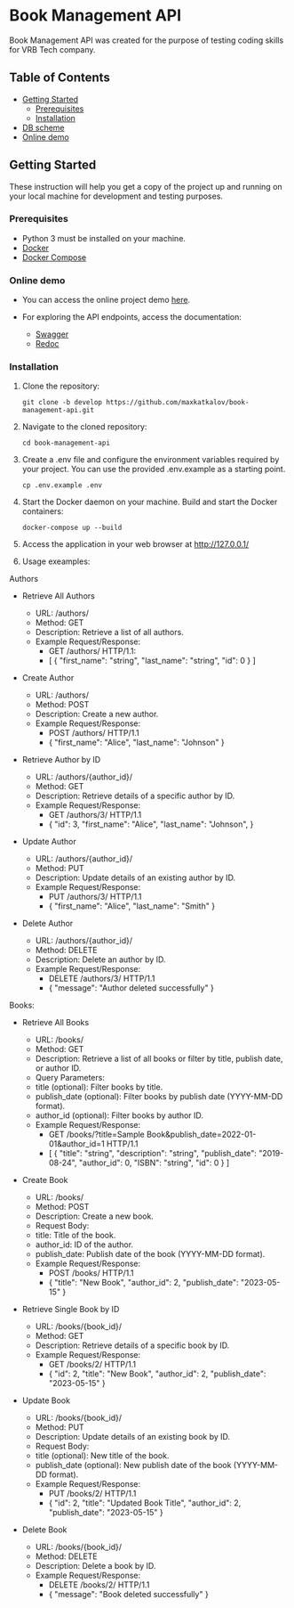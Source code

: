 # Book Management API 

Book Management API  was created for the purpose of testing coding skills for VRB Tech company.

## Table of Contents

- [Getting Started](#getting-started)
  - [Prerequisites](#prerequisites)
  - [Installation](#installation)
- [DB scheme](https://monosnap.com/file/YcofAa0P81QRZ9BPuGiXpvAnucpSWd)
- [Online demo](#online-demo)

## Getting Started

These instruction will help you get a copy of the project up and running on your local machine for development and testing purposes.

### Prerequisites

- Python 3 must be installed on your machine.
- [Docker](https://docs.docker.com/get-docker/)
- [Docker Compose](https://docs.docker.com/compose/install/)

### Online demo

- You can access the online project demo [here](http://54.175.70.18/).


- For exploring the API endpoints, access the documentation:

  - [Swagger](http://54.175.70.18/docs/)
  - [Redoc](http://54.175.70.18/redoc/)

### Installation

1. Clone the repository:

   ```shell
   git clone -b develop https://github.com/maxkatkalov/book-management-api.git

2. Navigate to the cloned repository:

   ```shell
   cd book-management-api

3. Create a .env file and configure the environment variables required by your project. You can use the provided .env.example as a starting point.

   ```shell
   cp .env.example .env

4. Start the Docker daemon on your machine. Build and start the Docker containers:

   ```shell
   docker-compose up --build
   
6. Access the application in your web browser at http://127.0.0.1/

7. Usage exeamples:

Authors
- Retrieve All Authors
  - URL: /authors/
  - Method: GET
  - Description: Retrieve a list of all authors. 
  - Example Request/Response:
    - GET /authors/ HTTP/1.1:
     - [
    {
      "first_name": "string",
      "last_name": "string",
      "id": 0
    }
    ]

- Create Author
  - URL: /authors/
  - Method: POST
  - Description: Create a new author.
  - Example Request/Response:
    - POST /authors/ HTTP/1.1
    - {
  "first_name": "Alice",
  "last_name": "Johnson"
}
- Retrieve Author by ID
  - URL: /authors/{author_id}/
  - Method: GET
  - Description: Retrieve details of a specific author by ID.
  - Example Request/Response:
    - GET /authors/3/ HTTP/1.1
    - {
  "id": 3,
  "first_name": "Alice",
  "last_name": "Johnson",
}
- Update Author
  - URL: /authors/{author_id}/
  - Method: PUT
  - Description: Update details of an existing author by ID.
  - Example Request/Response:
    - PUT /authors/3/ HTTP/1.1
    - {
  "first_name": "Alice",
  "last_name": "Smith"
}
- Delete Author
  - URL: /authors/{author_id}/
  - Method: DELETE
  - Description: Delete an author by ID.
  - Example Request/Response:
    - DELETE /authors/3/ HTTP/1.1
    - {
  "message": "Author deleted successfully"
}

Books:

- Retrieve All Books
  - URL: /books/
  - Method: GET
  - Description: Retrieve a list of all books or filter by title, publish date, or author ID.
  - Query Parameters:
  - title (optional): Filter books by title.
  - publish_date (optional): Filter books by publish date (YYYY-MM-DD format).
  - author_id (optional): Filter books by author ID.
  - Example Request/Response:
    - GET /books/?title=Sample Book&publish_date=2022-01-01&author_id=1 HTTP/1.1
    - [
{
"title": "string",
"description": "string",
"publish_date": "2019-08-24",
"author_id": 0,
"ISBN": "string",
"id": 0
}
]

- Create Book
  - URL: /books/
  - Method: POST
  - Description: Create a new book.
  - Request Body:
  - title: Title of the book.
  - author_id: ID of the author.
  - publish_date: Publish date of the book (YYYY-MM-DD format).
  - Example Request/Response:
    - POST /books/ HTTP/1.1
    - {
  "title": "New Book",
  "author_id": 2,
  "publish_date": "2023-05-15"
}
- Retrieve Single Book by ID
  - URL: /books/{book_id}/
  - Method: GET
  - Description: Retrieve details of a specific book by ID.
  - Example Request/Response:
    - GET /books/2/ HTTP/1.1
    - {
  "id": 2,
  "title": "New Book",
  "author_id": 2,
  "publish_date": "2023-05-15"
}

- Update Book
  - URL: /books/{book_id}/
  - Method: PUT
  - Description: Update details of an existing book by ID.
  - Request Body:
  - title (optional): New title of the book.
  - publish_date (optional): New publish date of the book (YYYY-MM-DD format).
  - Example Request/Response:
    - PUT /books/2/ HTTP/1.1
    - {
  "id": 2,
  "title": "Updated Book Title",
  "author_id": 2,
  "publish_date": "2023-05-15"
}
- Delete Book
  - URL: /books/{book_id}/
  - Method: DELETE
  - Description: Delete a book by ID.
  - Example Request/Response:
    - DELETE /books/2/ HTTP/1.1
    - {
  "message": "Book deleted successfully"
}
